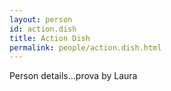 ```yaml
---
layout: person
id: action.dish
title: Action Dish
permalink: people/action.dish.html
---
```


Person details...prova by Laura
